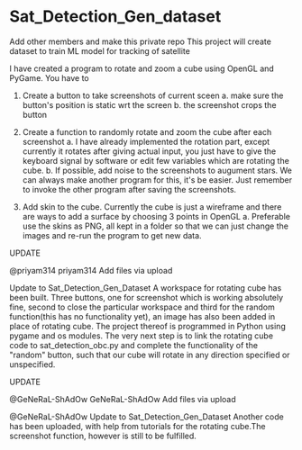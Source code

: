 # Sat_Detection_Gen_dataset
Add other members and make this private repo
This project will create dataset to train ML model for tracking of satellite

I have created a program to rotate and zoom a cube using OpenGL and PyGame. You have to
1. Create a button to take screenshots of current sceen
  a. make sure the button's position is static wrt the screen
  b. the screenshot crops the button
2. Create a function to randomly rotate and zoom the cube after each screenshot
  a. I have already implemented the rotation part, except currently it rotates after giving actual input, you just have to give the keyboard signal by software or edit few variables which are rotating the cube.
  b. If possible, add noise to the screenshots to augument stars. We can always make another program for this, it's be easier. Just remember to invoke the other program after saving the screenshots.

3. Add skin to the cube. Currently the cube is just a wireframe and there are ways to add a surface by choosing 3 points in OpenGL
  a. Preferable use the skins as PNG, all kept in a folder so that we can just change the images and re-run the program to get new data.

UPDATE


@priyam314
priyam314 Add files via upload

Update to Sat_Detection_Gen_Dataset
A workspace for rotating cube has been built. Three buttons, one for screenshot which is working absolutely fine, second to close the particular workspace and third for the random function(this has no functionality yet), an image has also been added in place of rotating cube. 
The project thereof is programmed in Python using pygame and os modules.
The very next step is to link the rotating cube code to sat_detection_obc.py and complete the functionality of the "random" button, such that our cube will rotate in any direction specified or unspecified.

UPDATE



@GeNeRaL-ShAdOw
GeNeRaL-ShAdOw Add files via upload

@GeNeRaL-ShAdOw
Update to Sat_Detection_Gen_Dataset
Another code has been uploaded, with help from tutorials for the rotating cube.The screenshot function, however is still to be fulfilled.
